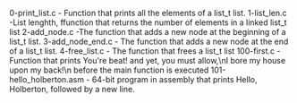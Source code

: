 0-print_list.c - Function that prints all the elements of a list_t list.
1-list_len.c   -List lenghth, ffunction that returns the number of elements in a linked list_t list
2-add_node.c   -The function that adds a new node at the beginning of a list_t list.
3-add_node_end.c - The function that adds a new node at the end of a list_t list.
4-free_list.c    - The function that frees a list_t list
100-first.c      -Function that prints You're beat! and yet, you must allow,\nI bore my house upon my back!\n before the main function is executed
101-hello_holberton.asm - 64-bit program in assembly that prints Hello, Holberton, followed by a new line.
